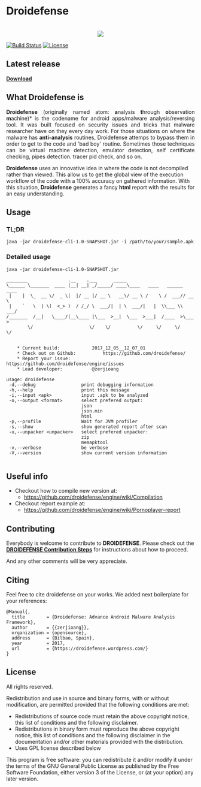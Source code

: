 # Droidefense

<p align="center">
</br>
<img src ="https://avatars3.githubusercontent.com/u/22367829?s=200&v=4" />
</p>

[![Build Status](https://travis-ci.org/droidefense/engine.svg?branch=develop)](https://travis-ci.org/droidefense/engine)
[![License](http://img.shields.io/:license-gpl3-blue.svg)](https://raw.githubusercontent.com/Droidefense/engine/develop/LICENSE)

## Latest release

[**Download**](https://github.com/droidefense/engine/releases/)

## What Droidefense is

<p align="justify">
<b>Droidefense</b> (originally named atom: <b>a</b>nalysis <b>t</b>hrough <b>o</b>bservation <b>m</b>achine)* is the codename for android apps/malware analysis/reversing tool. It was built focused on security issues and tricks that malware researcher have on they every day work. For those situations on where the malware has <b>anti-analysis</b> routines, Droidefense attemps to bypass them in order to get to the code and 'bad boy' routine. Sometimes those techniques can be virtual machine detection, emulator detection, self certificate checking, pipes detection. tracer pid check, and so on.

<b>Droidefense</b> uses an innovative idea in where the code is not decompiled rather than viewed. This allow us to get the global view of the execution workflow of the code with a 100% accuracy on gathered information. With this situation, <b>Droidefense</b> generates a fancy <b>html</b> report with the results for an easy understanding.
</p>

## Usage

### TL;DR

```
java -jar droidefense-cli-1.0-SNAPSHOT.jar -i /path/to/your/sample.apk
```

### Detailed usage

```
java -jar droidefense-cli-1.0-SNAPSHOT.jar

________               .__    .___      _____                            
\______ \_______  ____ |__| __| _/_____/ ____\____   ____   ______ ____  
 |    |  \_  __ \/  _ \|  |/ __ |/ __ \   __\/ __ \ /    \ /  ___// __ \ 
 |    `   \  | \(  <_> )  / /_/ \  ___/|  | \  ___/|   |  \\___ \\  ___/ 
/_______  /__|   \____/|__\____ |\___  >__|  \___  >___|  /____  >\___  >
        \/                     \/    \/          \/     \/     \/     \/ 


	* Current build: 			2017_12_05__12_07_01
	* Check out on Github: 			https://github.com/droidefense/
	* Report your issue: 			https://github.com/droidefense/engine/issues
	* Lead developer: 			@zerjioang

usage: droidefense
 -d,--debug                 print debugging information
 -h,--help                  print this message
 -i,--input <apk>           input .apk to be analyzed
 -o,--output <format>       select prefered output:
                            json
                            json.min
                            html
 -p,--profile               Wait for JVM profiler
 -s,--show                  show generated report after scan
 -u,--unpacker <unpacker>   select prefered unpacker:
                            zip
                            memapktool
 -v,--verbose               be verbose
 -V,--version               show current version information
 
```

## Useful info

* Checkout how to compile new version at:
  * https://github.com/droidefense/engine/wiki/Compilation 
* Checkout report example at:
  * https://github.com/droidefense/engine/wiki/Pornoplayer-report

## Contributing

Everybody is welcome to contribute to **DROIDEFENSE**. Please check out the [**DROIDEFENSE Contribution Steps**](https://github.com/droidefense/engine/blob/develop/CONTRIBUTING.md) for instructions about how to proceed.
  
And any other comments will be very appreciate.


## Citing

Feel free to cite droidefense on your works. We added next boilerplate for your references:

```
@Manual{,
  title        = {Droidefense: Advance Android Malware Analysis Framework},
  author       = {{zerjioang}},
  organization = {opensource},
  address      = {Bilbao, Spain},
  year         = 2017,
  url          = {https://droidefense.wordpress.com/}
}
```

## License

All rights reserved.

Redistribution and use in source and binary forms, with or without modification, are permitted provided that the following conditions are met:

 * Redistributions of source code must retain the above copyright notice, this list of conditions and the following disclaimer.
 * Redistributions in binary form must reproduce the above copyright notice, this list of conditions and the following disclaimer in the documentation and/or other materials provided with the distribution.
 * Uses GPL license described below

This program is free software: you can redistribute it and/or modify it under the terms of the GNU General Public License as published by the Free Software Foundation, either version 3 of the License, or (at your option) any later version.
